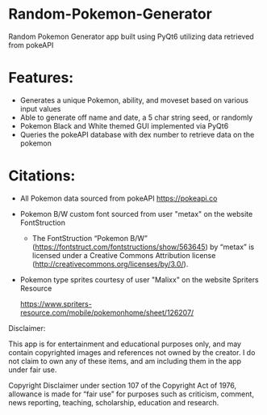 # Random-Pokemon-Generator

Random Pokemon Generator app built using PyQt6 utilizing data retrieved from pokeAPI

# Features:
- Generates a unique Pokemon, ability, and moveset based on various input values
- Able to generate off name and date, a 5 char string seed, or randomly
- Pokemon Black and White themed GUI implemented via PyQt6
- Queries the pokeAPI database with dex number to retrieve data on the pokemon

# Citations:
- All Pokemon data sourced from pokeAPI https://pokeapi.co

- Pokemon B/W custom font sourced from user "metax" on the website FontStruction

   -  The FontStruction “Pokemon B/W”
      (https://fontstruct.com/fontstructions/show/563645) by “metax” is licensed
      under a Creative Commons Attribution license
      (http://creativecommons.org/licenses/by/3.0/).

- Pokemon type sprites courtesy of user "Malixx" on the website Spriters Resource 
 
     https://www.spriters-resource.com/mobile/pokemonhome/sheet/126207/
     
Disclaimer:

This app is for entertainment and educational purposes only, and may contain 
copyrighted images and references not owned by the creator. I do not claim to own any
of these items, and am including them in the app under fair use.

Copyright Disclaimer under section 107 of the Copyright Act of 1976, allowance is made for “fair use” for purposes such as criticism, comment, news reporting, teaching, scholarship, education and research.

